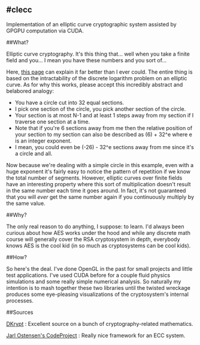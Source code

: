 #clecc
---------

Implementation of an elliptic curve cryptographic system assisted by GPGPU computation via CUDA.

##What?

Elliptic curve cryptography. It's this thing that... well when you take a finite field and you... I mean you have these numbers and you sort of... 

Here, [this page](http://www.dkrypt.com/home/ecc) can explain it far better than I ever could. The entire thing is based on the intractability of the discrete logarithm problem on an elliptic curve. As for why this works, please accept this incredibly abstract and belabored analogy:

* You have a circle cut into 32 equal sections. 
* I pick one section of the circle, you pick another section of the circle. 
* Your section is at most N-1 and at least 1 steps away from my section if I traverse one section at a time.
* Note that if you're 6 sections away from me then the relative position of your section to my section can also be described as (6) + 32^e where e is an integer exponent.
* I mean, you could even be (-26) - 32^e sections away from me since it's a circle and all.

Now because we're dealing with a simple circle in this example, even with a huge exponent it's fairly easy to notice the pattern of repetition if we know the total number of segments. However, elliptic curves over finite fields have an interesting property where this sort of multiplication doesn't result in the same number each time it goes around. In fact, it's not guaranteed that you will _ever_ get the same number again if you continuously multiply by the same value.

##Why?

The only real reason to do anything, I suppose: to learn. I'd always been curious about how AES works under the hood and while any discrete math course will generally cover the RSA cryptosystem in depth, everybody knows AES is the cool kid (in so much as cryptosystems can be cool kids).

##How?

So here's the deal. I've done OpenGL in the past for small projects and little test applications. I've used CUDA before for a couple fluid physics simulations and some really simple numerical analysis. So naturally my intention is to mash together these two libraries until the twisted wreckage produces some eye-pleasing visualizations of the cryptosystem's internal processes. 

##Sources

[DKrypt](http://www.dkrypt.com/home/ecc) : Excellent source on a bunch of cryptography-related mathematics.

[Jarl Ostensen's CodeProject](http://www.codeproject.com/Articles/22452/A-simple-C-implementation-of-Elliptic-Curve-Crypto) : Really nice framework for an ECC system. 
